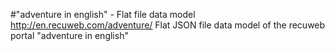 #"adventure in english" - Flat file data model
http://en.recuweb.com/adventure/
Flat JSON file data model of the recuweb portal "adventure in english"
